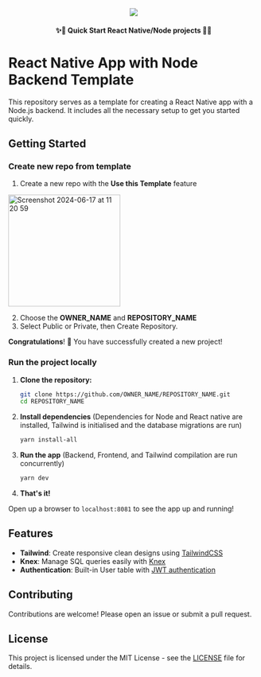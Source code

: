 <div align="center">
<img src="https://github.com/isMattCoding/react-native-node/assets/87824367/185238c4-f92e-46c7-860c-80e66ef24019">
<h4>✨🤳 Quick Start React Native/Node projects 🤳✨</h4>
</div>


# React Native App with Node Backend Template

This repository serves as a template for creating a React Native app with a Node.js backend. It includes all the necessary setup to get you started quickly.

## Getting Started

### Create new repo from template

1. Create a new repo with the **Use this Template** feature
<img width="225" alt="Screenshot 2024-06-17 at 11 20 59" src="https://github.com/isMattCoding/react-native-node/assets/87824367/d982b0db-20e7-40de-8772-e0947f817c1a">

2. Choose the **OWNER_NAME** and **REPOSITORY_NAME**
3. Select Public or Private, then Create Repository.

**Congratulations**! 🥳 You have successfully created a new project!


### Run the project locally

1. **Clone the repository:**

    ```sh
    git clone https://github.com/OWNER_NAME/REPOSITORY_NAME.git
    cd REPOSITORY_NAME
    ```

2. **Install dependencies**
(Dependencies for Node and React native are installed, Tailwind is initialised and the database migrations are run)

    ```sh
    yarn install-all
    ```

3. **Run the app**
(Backend, Frontend, and Tailwind compilation are run concurrently)

    ```sh
    yarn dev
    ```

4. **That's it!**

Open up a browser to `localhost:8081` to see the app up and running!

## Features

* **Tailwind**: Create responsive clean designs using [TailwindCSS](https://tailwindcss.com/docs/responsive-design)
* **Knex**: Manage SQL queries easily with [Knex](https://knexjs.org/guide/)
* **Authentication**: Built-in User table with [JWT authentication](https://jwt.io/introduction)

## Contributing

Contributions are welcome! Please open an issue or submit a pull request.

## License

This project is licensed under the MIT License - see the [LICENSE](LICENSE) file for details.

